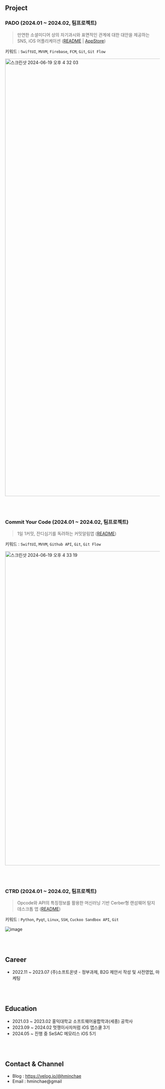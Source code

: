 ## Project
### PADO (2024.01 ~ 2024.02, 팀프로젝트) 
> 만연한 소셜미디어 상의 자기과시와 표면적인 관계에 대한 대안을 제공하는 SNS, iOS 어플리케이션 ([README](https://github.com/Hminchae/PADO/tree/main) | [AppStore](https://apps.apple.com/kr/app/pado-%ED%8C%8C%EB%8F%84/id6475384446))

키워드 : `SwiftUI`, `MVVM`, `Firebase`, `FCM`, `Git`, `Git Flow`

<img width="1422" alt="스크린샷 2024-06-19 오후 4 32 03" src="https://github.com/Hminchae/Hminchae/assets/103357078/fa6eef1b-0c1c-43c7-a069-3ef9a75e9906">

<br><br>

### Commit Your Code (2024.01 ~ 2024.02, 팀프로젝트)
> 1일 1커밋, 잔디심기를 독려하는 커밋알림앱 ([README](https://github.com/Hminchae/PJ2T2_CYC))

키워드 : `SwiftUI`, `MVVM`, `Github API`, `Git`, `Git Flow`

<img width="1021" alt="스크린샷 2024-06-19 오후 4 33 19" src="https://github.com/Hminchae/Hminchae/assets/103357078/93137fbe-cfa3-44c7-9aa6-cca1e7940316">

<br><br>

### CTRD (2024.01 ~ 2024.02, 팀프로젝트)
> Opcode와 API의 특징정보를 활용한 머신러닝 기반 Cerber형 랜섬웨어 탐지 데스크톱 앱 ([README](https://github.com/Hminchae/Cerber-Type-Ransomware-Detection))

키워드 : `Python`, `Pyqt`, `Linux`, `SSH`, `Cuckoo Sandbox API`, `Git`

![image](https://github.com/Hminchae/Hminchae/assets/103357078/46561c31-bda9-4cbd-b0ad-ca242f864def)

<br><br>

## Career
- 2022.11 ~ 2023.07 (주)소프트온넷 - 정부과제, B2G 제안서 작성 및 사전영업, 마케팅

<br><br>

## Education
- 2021.03 ~ 2023.02 홍익대학교 소프트웨어융합학과(세종) 공학사
- 2023.09 ~ 2024.02 멋쟁이사자처럼 iOS 앱스쿨 3기
- 2024.05 ~ 진행 중 SeSAC 메모리스 iOS 5기


<br><br>

## Contact & Channel
- Blog : https://velog.io/@hminchae
- Email : hminchae@gmail
